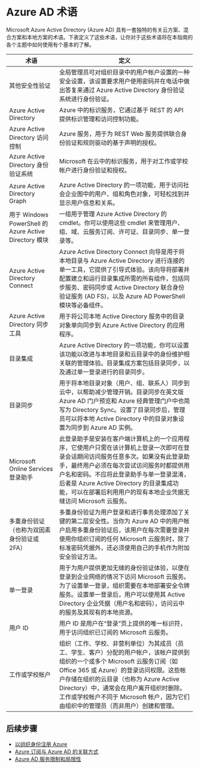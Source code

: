 <properties 
	pageTitle="Azure AD 术语 | Microsoft Azure"
	description="与 Azure AD 相关的术语和定义。" 
	services="active-directory" 
	documentationCenter="" 
	authors="curtand"
	manager="stevenpo"
	editor=""/>

<tags 
	ms.service="active-directory" 
	ms.date="04/26/2016"
	wacn.date="06/27/2016"/>

# Azure AD 术语

Microsoft Azure Active Directory (Azure AD) 具有一套独特的有关云方案、混合方案和本地方案的术语。下表定义了这些术语，让你对于这些术语将在本指南的各个主题中如何使用有个基本的了解。

 术语 | 定义
------------- | -------------
其他安全性验证 | 全局管理员可对组织目录中的用户帐户设置的一种安全设置，该设置要求用户使用密码并在电话中做出答复来通过 Azure Active Directory 身份验证系统进行身份验证。
Azure Active Directory | Azure 中的标识服务，它通过基于 REST 的 API 提供标识管理和访问控制功能。
Azure Active Directory 访问控制 | Azure 服务，用于为 REST Web 服务提供联合身份验证和规则驱动的基于声明的授权。
Azure Active Directory 身份验证系统 | Microsoft 在云中的标识服务，用于对工作或学校帐户进行身份验证和授权。
Azure Active Directory Graph | Azure Active Directory 的一项功能，用于访问社会企业图中的用户、组和角色对象，可轻松找到并显示用户信息和关系。
用于 Windows PowerShell 的 Azure Active Directory 模块 | 一组用于管理 Azure Active Directory 的 cmdlet。你可以使用这些 cmdlet 来管理用户、组、域、云服务订阅、许可证、目录同步、单一登录等。
Azure Active Directory Connect | Azure Active Directory Connect 向导是用于将本地目录与 Azure Active Directory 进行连接的单一工具，它提供了引导式体验。该向导将部署并配置建立和运行目录集成所需的所有组件，包括同步服务、密码同步或 Active Directory 联合身份验证服务 (AD FS)，以及 Azure AD PowerShell 模块等必备组件。
Azure Active Directory 同步工具 | 用于将公司本地 Active Directory 服务中的目录对象单向同步到 Azure Active Directory 的应用程序。
目录集成 | Azure Active Directory 的一项功能，你可以设置该功能以改进与本地目录和云目录中的身份维护相关联的管理体验。目录集成方案包括目录同步，以及通过单一登录进行的目录同步。
目录同步 | 用于将本地目录对象（用户、组、联系人）同步到云中，以帮助减少管理开销。目录同步在英文版 Azure AD 门户预览和 Azure 经典管理门户中也简写为 Directory Sync。设置了目录同步后，管理员可以将本地 Active Directory 中的目录对象设置为同步到 Azure AD 实例。
Microsoft Online Services 登录助手 | 此登录助手是安装在客户端计算机上的一个应用程序，它使用户只需在该计算机上登录一次即可在登录会话期间访问服务任意多次。如果没有此登录助手，最终用户必须在每次尝试访问服务时都提供用户名和密码。不应将此登录助手与单一登录混淆，后者是 Azure Active Directory 的目录集成功能，可以在部署后利用用户的现有本地企业凭据无缝访问 Microsoft 云服务。
多重身份验证（也称为双因素身份验证或 2FA） | 多重身份验证为用户登录和进行事务处理添加了关键的第二层安全性。当你为 Azure AD 中的用户帐户启用多重身份验证后，该用户在每次需要登录并使用你组织订阅的任何 Microsoft 云服务时，除了标准密码凭据外，还必须使用自己的手机作为附加安全验证方法。
单一登录 | 用于为用户提供更加无缝的身份验证体验，以便在登录到企业网络的情况下访问 Microsoft 云服务。为了设置单一登录，组织需要在本地部署安全令牌服务。设置单一登录后，用户可以使用其 Active Directory 企业凭据（用户名和密码），访问云中的服务及其现有的本地资源。
用户 ID | 用户 ID 是用户在“登录”页上提供的唯一标识符，用于访问组织已订阅的 Microsoft 云服务。
工作或学校帐户 | 组织（工作、学校、非营利单位）为其成员（员工、学生、客户）分配的用户帐户，该帐户提供到组织的一个或多个 Microsoft 云服务订阅（如 Office 365 或 Azure）的登录访问权限。这些帐户存储在组织的云目录（也称为 Azure Active Directory）中，通常会在用户离开组织时删除。工作或学校帐户不同于 Microsoft 帐户，因为它们由组织中的管理员（而非用户）创建和管理。 

## 后续步骤
- [以组织身份注册 Azure](/documentation/articles/sign-up-organization/)
- [Azure 订阅与 Azure AD 的关联方式](/documentation/articles/active-directory-how-subscriptions-associated-directory/)
- [Azure AD 服务限制和局限性](/documentation/articles/active-directory-service-limits-restrictions/)



<!---HONumber=Mooncake_0620_2016-->